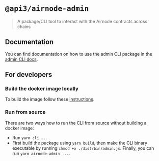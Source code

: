 # `@api3/airnode-admin`

> A package/CLI tool to interact with the Airnode contracts across chains

## Documentation

You can find documentation on how to use the admin CLI package in the
[admin CLI docs](https://docs.api3.org/airnode/latest/reference/packages/admin-cli.html).

## For developers

### Build the docker image locally

To build the image follow these [instructions](./docker/README.md).

### Run from source

There are two ways how to run the CLI from source without building a docker image:

- Run `yarn cli ...`
- First build the package using `yarn build`, then make the CLI binary executable by running
  `chmod +x ./dist/bin/admin.js`. Finally, you can run `yarn airnode-admin ...`.
